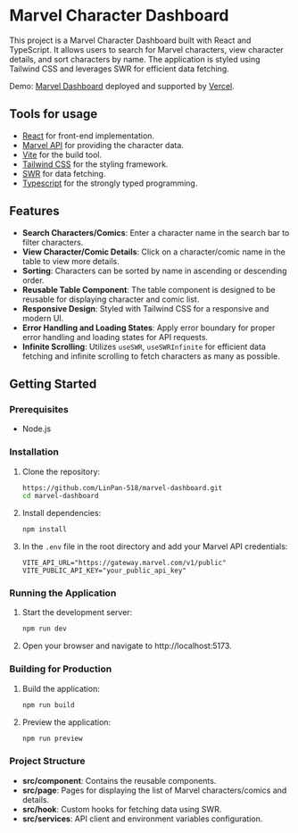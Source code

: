 # Marvel Character Dashboard

This project is a Marvel Character Dashboard built with React and TypeScript. It allows users to search for Marvel characters, view character details, and sort characters by name. The application is styled using Tailwind CSS and leverages SWR for efficient data fetching.

Demo: [Marvel Dashboard](https://marvel-dashboard-omega.vercel.app/) deployed and supported by [Vercel](https://vercel.com/).

## Tools for usage

- [React](https://react.dev/) for front-end implementation.
- [Marvel API](https://developer.marvel.com/) for providing the character data.
- [Vite](https://vitejs.dev/) for the build tool.
- [Tailwind CSS](https://tailwindcss.com/) for the styling framework.
- [SWR](https://swr.vercel.app/) for data fetching.
- [Typescript](https://www.typescriptlang.org/) for the strongly typed programming.

## Features

- **Search Characters/Comics**: Enter a character name in the search bar to filter characters.
- **View Character/Comic Details**: Click on a character/comic name in the table to view more details.
- **Sorting**: Characters can be sorted by name in ascending or descending order.
- **Reusable Table Component**: The table component is designed to be reusable for displaying character and comic list.
- **Responsive Design**: Styled with Tailwind CSS for a responsive and modern UI.
- **Error Handling and Loading States**: Apply error boundary for proper error handling and loading states for API requests.
- **Infinite Scrolling**: Utilizes `useSWR`, `useSWRInfinite` for efficient data fetching and infinite scrolling to fetch characters as many as possible.

## Getting Started

### Prerequisites

- Node.js

### Installation

1. Clone the repository:

   ```sh
   https://github.com/LinPan-518/marvel-dashboard.git
   cd marvel-dashboard
   ```

2. Install dependencies:

   ```sh
   npm install
   ```

3. In the `.env` file in the root directory and add your Marvel API credentials:

   ```.env
   VITE_API_URL="https://gateway.marvel.com/v1/public"
   VITE_PUBLIC_API_KEY="your_public_api_key"
   ```

### Running the Application

1. Start the development server:

   ```sh
   npm run dev
   ```

2. Open your browser and navigate to http://localhost:5173.

### Building for Production

1. Build the application:

   ```sh
   npm run build
   ```

2. Preview the application:

   ```sh
   npm run preview
   ```

### Project Structure

- **src/component**: Contains the reusable components.
- **src/page**: Pages for displaying the list of Marvel characters/comics and details.
- **src/hook**: Custom hooks for fetching data using SWR.
- **src/services**: API client and environment variables configuration.
